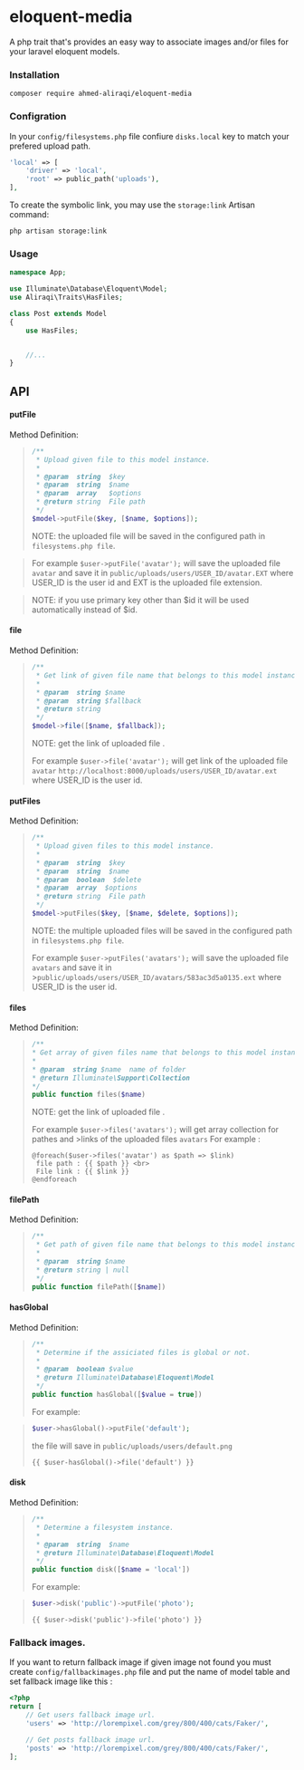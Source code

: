 # eloquent-media
A php trait that's provides an easy way to associate images and/or files for your laravel eloquent models.

### Installation

```
composer require ahmed-aliraqi/eloquent-media
```
### Configration
In your `config/filesystems.php` file confiure `disks.local` key to match your prefered upload path.
```php
'local' => [
    'driver' => 'local',
    'root' => public_path('uploads'),
],
```
To create the symbolic link, you may use the `storage:link` Artisan command:
```
php artisan storage:link
```
### Usage
```php
namespace App;

use Illuminate\Database\Eloquent\Model;
use Aliraqi\Traits\HasFiles;

class Post extends Model
{
    use HasFiles;


    //...
}
```

## API

#### putFile
Method Definition:
> ```php
> /**
>  * Upload given file to this model instance.
>  *
>  * @param  string  $key
>  * @param  string  $name
>  * @param  array   $options
>  * @return string  File path
>  */
> $model->putFile($key, [$name, $options]);
> ```
> NOTE: the uploaded file will be saved in the configured path in `filesystems.php file`.

> For example `$user->putFile('avatar');` will save the uploaded file `avatar` and save it in
>`public/uploads/users/USER_ID/avatar.EXT` where USER_ID is the user id and EXT is the uploaded file extension.

> NOTE: if you use primary key other than $id it will be used automatically instead of $id.



#### file
Method Definition:
> ```php
> /**
>  * Get link of given file name that belongs to this model instance.
>  *
>  * @param  string $name
>  * @param  string $fallback
>  * @return string
>  */
> $model->file([$name, $fallback]);
> ```
> NOTE: get the link of uploaded file .
>
> For example `$user->file('avatar');` will get link of the uploaded file `avatar`
>`http://localhost:8000/uploads/users/USER_ID/avatar.ext` where USER_ID is the user id.




#### putFiles
Method Definition:
> ```php
> /**
>  * Upload given files to this model instance.
>  *
>  * @param  string  $key
>  * @param  string  $name
>  * @param  boolean  $delete
>  * @param  array  $options
>  * @return string  File path
>  */
> $model->putFiles($key, [$name, $delete, $options]);
> ```
> NOTE: the multiple uploaded files will be saved in the configured path in `filesystems.php file`.
>
>For example `$user->putFiles('avatars');` will save the uploaded file `avatars` and save it in >`public/uploads/users/USER_ID/avatars/583ac3d5a0135.ext` where USER_ID is the user id.




#### files
Method Definition:
> ```php
> /**
> * Get array of given files name that belongs to this model instance.
> *
> * @param  string $name  name of folder
> * @return Illuminate\Support\Collection
> */
> public function files($name)
> ```
> NOTE: get the link of uploaded file .
>
>For example `$user->files('avatars');` will get array collection for pathes and >links of the uploaded files `avatars`
>For example :
>```
>@foreach($user->files('avatar') as $path => $link)
>  file path : {{ $path }} <br>
>  File link : {{ $link }}
>@endforeach
>```



#### filePath
Method Definition:
> ```php
> /**
>  * Get path of given file name that belongs to this model instance.
>  *
>  * @param  string $name
>  * @return string | null
>  */
> public function filePath([$name])
> ```


#### hasGlobal
Method Definition:
> ```php
> /**
>  * Determine if the assiciated files is global or not.
>  *
>  * @param  boolean $value
>  * @return Illuminate\Database\Eloquent\Model
>  */
> public function hasGlobal([$value = true])
> ```
> For example:

> ```php
> $user->hasGlobal()->putFile('default');
> ```
> the file will save in `public/uploads/users/default.png`
> ```blade
> {{ $user-hasGlobal()->file('default') }}
> ```

#### disk
Method Definition:
> ```php
> /**
>  * Determine a filesystem instance.
>  *
>  * @param  string  $name
>  * @return Illuminate\Database\Eloquent\Model
>  */
> public function disk([$name = 'local'])
> ```
> For example:

> ```php
> $user->disk('public')->putFile('photo');
> ```
> ```blade
> {{ $user->disk('public')->file('photo') }}
> ```



### Fallback images.
If you want to return fallback image if given image not found you must create `config/fallbackimages.php` file and put the name of model table and set fallback image like this :

```php
<?php
return [
    // Get users fallback image url.
    'users' => 'http://lorempixel.com/grey/800/400/cats/Faker/',

    // Get posts fallback image url.
    'posts' => 'http://lorempixel.com/grey/800/400/cats/Faker/',
];

```
